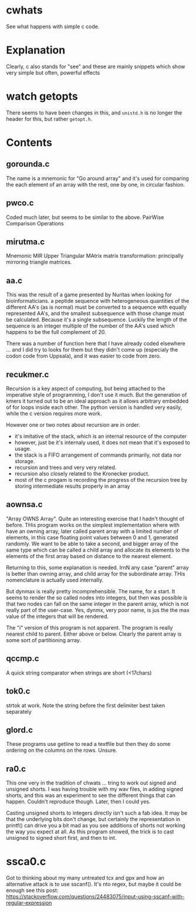 # cwhats
See what happens with simple c code.

# Explanation
Clearly, c also stands for "see" and these are mainly snippets
which show very simple but often, powerful effects

# watch getopts
There seems to have been changes in this, and `unistd.h` is no longer the header for this, but rather `getopt.h`.

# Contents


## gorounda.c
The name is a mnemonic for "Go around array" and it's used for comparing the
each element of an array with the rest, one by one, in circular fashion.

## pwco.c
Coded much later, but seems to be similar to the above. PairWise Comparison Operations

## mirutma.c
Mnemonic MIR Upper Triangular MAtrix
matrix transformation: principally mirroring triangle matrices.

## aa.c
This was the result of a game presented by Nuritas when looking for bioinformaticians.
a peptide sequence with heterogeneous quantities of the different AA's (as is normal)
must be converted to a sequence with equally represented AA's, and the smallest subsequence
with those change must be calculated. Because it's a single subsequence. Luckily the length of the sequence
is an integer multiple of the number of the AA's used which happens to be the full complement of 20.

There was a number of function here that I have already coded elsewhere ... and I did try to looks for them
but they didn't come up (especialy the codon code from Uppsala), and it was easier to code from zero.

## recukmer.c
Recursion is a key aspect of computing, but being attached to the imperative style of programming, I don't use it much.  But the generation of kmers it turned out to be an ideal approach as it allows arbitrary embedded of for loops inside each other.
The python version is handled very easily, while the c version requires more work.

However one or two notes about recursion are in order. 
* it's imitative of the stack, which is an internal resource of the computer
* however, just be it's internaly used, it does not mean that it's exposed to usage.
* the stack is a FIFO arrangement of commands primarily, not data nor storage.
* recursion and trees and very very related.
* recursion also closely related to the Kronecker product.
* most of the c progam is recording the progress of the recursion tree by storing intermediate results properly in an array

## aownsa.c
"Array OWNS Array". Quite an interesting exercise that I hadn't thought of before. THis program works on the simplest implementation
where with have an owning array, later called parent array with a limited number of elements, in this case floating point values between 0 and 1, generated randomly. We want to be able to take a second, and bigger array of the same type which can be called a child array and allocate its elements to the elements of the first array based on distance to the nearest element.

Returning to this, some explanation is needed. IrnN any case "parent" array is better than owning array, and child array for the subordinate array. THis nomenclature is actually used internally.

But dynmax is really pretty incomprehensible. The name, for a start. It seems to render the so called nodes into
integers, but then was possible is that two nodes can fall on the same integer in the parent array, which is not really part of the user-case.
Yes, dynmx, very poor name, is jus the the max value of the integers that will be rendered.

The "i" version of this program is not apparent. The program is really nearest child to parent. Either above or below. Clearly the parent array is some sort of partitioning array.

## qccmp.c
A quick string comparator when strings are short (<17chars)

## tok0.c
strtok at work. Note the string before the first delimiter best taken separately

## glord.c
These programs use getline to read a textfile but then they do some ordering on the columns on the rows. Unsure.

## ra0.c
This one very in the tradition of chwats ... tring to work out signed and unsigned shorts.
I was having trouble with my wav files, in adding signed shorts, and this was an experiment to see the different things that can happen.
Couldn't reproduce though. Later, then I could yes.

Casting unsigned shorts to integers directly isn't such a fab idea. It may be that the underlying bits don't change, but certainly the representation in printf()
can drive you a bit mad as you see additions of shorts not working the way you expect at all.
As this program showed, the trick is to cast unsigned to signed short first, and then to int.

# ssca0.c
Got to thinking about my many untreated tcx and gpx and how an alternative attack is to use sscanf(). It's nto regex, but maybe it could be enough
see this post: https://stackoverflow.com/questions/24483075/input-using-sscanf-with-regular-expression
